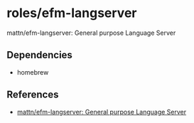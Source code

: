 # roles/efm-langserver
mattn/efm-langserver: General purpose Language Server



## Dependencies
- homebrew



## References
- [mattn/efm-langserver: General purpose Language Server](https://github.com/mattn/efm-langserver)

